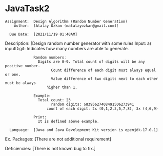 # JavaTask2

    Assignment:  Design Algorithm (Random Number Generation)
        Author:  [Atalay Özkan (matalayozkan@gmail.com)]
 
      Due Date:  [2021/11/19 01:40AM]
 
   Description:  [Design random number generator with some rules
                 Input:
                   a) inputDigit: Indicates how many numbers are able to generate.
                   
                 Random numbers:
                   Digits are 0-9. Total count of digits will be any positive number.
 			             Count difference of each digit must always equal or one.
 			             Value difference of two digits next to each other must be always 
  			           higher than 1.
                   
  		         Example:
                   Total count: 23
 			             random digits: 68395627408491506273941
         		       count of each digit: 2x (0,1,2,3,5,7,8), 3x (4,6,9)
 
                 Print:
                   It is defined above example.                  
 
      Language:  [Java and Java Development Kit version is openjdk-17.0.1]
  Ex. Packages:  [There are not additional requirement]
 
  Deficiencies:  [There is not known bug to fix.]
